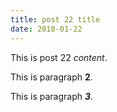 ```yaml
---
title: post 22 title
date: 2018-01-22
---
```

This is post 22 *content*.

This is paragraph **2**.

This is paragraph ***3***.
